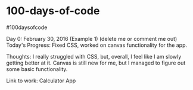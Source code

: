 # 100-days-of-code
#100daysofcode

Day 0: February 30, 2016 (Example 1)
(delete me or comment me out)
Today's Progress: Fixed CSS, worked on canvas functionality for the app.

Thoughts: I really struggled with CSS, but, overall, I feel like I am slowly getting better at it. Canvas is still new for me, but I managed to figure out some basic functionality.

Link to work: Calculator App
